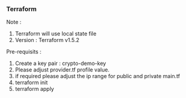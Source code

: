 ### Terraform

Note :
1. Terraform will use local state file
2. Version : Terraform v1.5.2

Pre-requisits :
1. Create a key pair : crypto-demo-key
2. Please adjust provider.tf profile value. 
3. if required please adjust the ip range for public and private main.tf
4. terraform init
5. terraform apply 